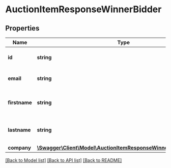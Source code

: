 # AuctionItemResponseWinnerBidder

## Properties
Name | Type | Description | Notes
------------ | ------------- | ------------- | -------------
**id** | **string** | ID of the winner user. | [optional] 
**email** | **string** | Email of the winner user. | [optional] 
**firstname** | **string** | Firstname of the winner user. | [optional] 
**lastname** | **string** | Lastname of the winner user. | [optional] 
**company** | [**\Swagger\Client\Model\AuctionItemResponseWinnerBidderCompany**](AuctionItemResponseWinnerBidderCompany.md) |  | [optional] 

[[Back to Model list]](../README.md#documentation-for-models) [[Back to API list]](../README.md#documentation-for-api-endpoints) [[Back to README]](../README.md)


